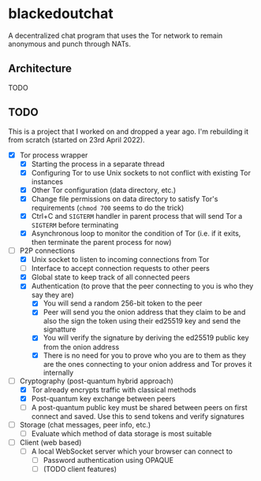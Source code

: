 # blackedoutchat
A decentralized chat program that uses the Tor network to remain anonymous and punch through NATs.

## Architecture
TODO

## TODO
This is a project that I worked on and dropped a year ago. I'm rebuilding it from scratch (started on 23rd April 2022).

- [x] Tor process wrapper
  - [x] Starting the process in a separate thread
  - [x] Configuring Tor to use Unix sockets to not conflict with existing Tor instances
  - [x] Other Tor configuration (data directory, etc.)
  - [x] Change file permissions on data directory to satisfy Tor's requirements (`chmod 700` seems to do the trick)
  - [x] Ctrl+C and `SIGTERM` handler in parent process that will send Tor a `SIGTERM` before terminating
  - [x] Asynchronous loop to monitor the condition of Tor (i.e. if it exits, then terminate the parent process for now)
- [ ] P2P connections
  - [x] Unix socket to listen to incoming connections from Tor
  - [ ] Interface to accept connection requests to other peers
  - [x] Global state to keep track of all connected peers
  - [x] Authentication (to prove that the peer connecting to you is who they say they are)
    - [x] You will send a random 256-bit token to the peer
    - [x] Peer will send you the onion address that they claim to be and also the sign the token using their ed25519 key and send the signatture
    - [x] You will verify the signature by deriving the ed25519 public key from the onion address
    - [x] There is no need for you to prove who you are to them as they are the ones connecting to your onion address and Tor proves it internally
- [ ] Cryptography (post-quantum hybrid approach)
  - [x] Tor already encrypts traffic with classical methods
  - [x] Post-quantum key exchange between peers
  - [ ] A post-quantum public key must be shared between peers on first connect and saved. Use this to send tokens and verify signatures
- [ ] Storage (chat messages, peer info, etc.)
  - [ ] Evaluate which method of data storage is most suitable
- [ ] Client (web based)
  - [ ] A local WebSocket server which your browser can connect to
    - [ ] Password authentication using OPAQUE
    - [ ] (TODO client features)

